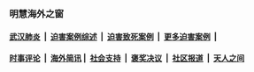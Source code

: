 
### 明慧海外之窗

####  [武汉肺炎](indexes/365.md?t=06212301) &nbsp;|&nbsp;  [迫害案例综述](indexes/328.md?t=06212301) &nbsp;|&nbsp; [迫害致死案例](indexes/277.md?t=06212301)  &nbsp;|&nbsp; [更多迫害案例](indexes/81.md?t=06212301)  &nbsp;|&nbsp; 
####  [时事评论](indexes/19.md?t=06212301) &nbsp;|&nbsp; [海外简讯](indexes/245.md?t=06212301)&nbsp;|&nbsp;  [社会支持](indexes/140.md?t=06212301) &nbsp;|&nbsp; [褒奖决议](indexes/282.md?t=06212301) &nbsp;|&nbsp; [社区报道](indexes/91.md?t=06212301)  &nbsp;|&nbsp; [天人之间](indexes/78.md?t=06212301) 

